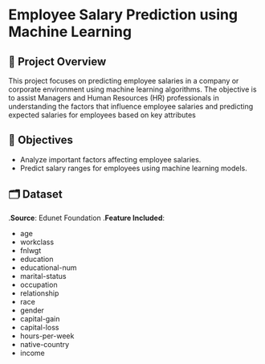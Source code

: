 # Employee Salary Prediction using Machine Learning
## 📌 Project Overview
This project focuses on predicting employee salaries in a company or corporate environment using machine learning algorithms. The objective is to assist Managers and Human Resources (HR) professionals in understanding the factors that influence employee salaries and predicting expected salaries for employees based on key attributes
## 🎯 Objectives
- Analyze important factors affecting employee salaries.
- Predict salary ranges for employees using machine learning models.
## 🗂️ Dataset
.**Source**: Edunet Foundation
.**Feature Included**:
- age	
- workclass
- fnlwgt
- education
- educational-num
- marital-status
- occupation
- relationship
- race
- gender
- capital-gain
- capital-loss
- hours-per-week
- native-country
- income
